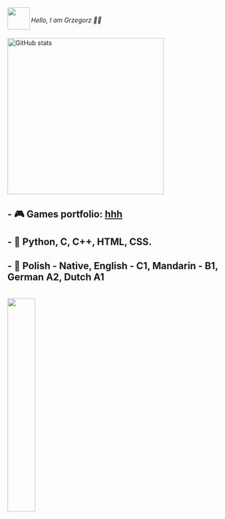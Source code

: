 

<img src="https://media1.giphy.com/media/OfgFXNVi8gnEXvbske/giphy.gif" height="50" align="left"/>

###### Hello, I am Grzegorz 👋🏻 

<img alt="GitHub stats" src="https://github-readme-stats.vercel.app/api?username=Jirafey&bg_color=80,f0cd7b,f1ce7d,f5e58d,f4e892,81613a,f2cf7b&title_color=4B311A&text_color=000&count_private=true&hide_border=true" width="350"><br>                                                                                                                          
<h2>- 🎮 Games portfolio: <a href ="jirafey.itch.io"> hhh</a></h2>
                         <!-- insert photos here with links on them !--><h2>                                                                                                     
- 💛 Python, C, C++, HTML, CSS.</h2>
                                 <h2>                                                                                              
- 💬 Polish - Native, English - C1, Mandarin - B1, German A2, Dutch A1
</h2><br>
<img src="https://github-readme-stats.vercel.app/api/top-langs/?username=Jirafey&layout=compact&bg_color=20,f4e892,f1ce7d,f5e58d,f0cd7b,f0cd7b&title_color=4B311A&text_color=000&count_private=true&hide_border=true"count_private=true&theme=deafult" style="width: 35%; max-width: 35%; min-width: 35%;"></a>
